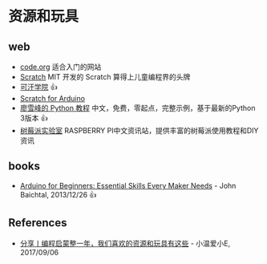 # 资源和玩具

## web
- [code.org](https://code.org/) 适合入门的网站
- [Scratch](https://scratch.mit.edu/) MIT 开发的 Scratch 算得上儿童编程界的头牌
- [可汗学院](https://www.khanacademy.org/) :+1:
- [Scratch for Arduino](http://s4a.cat/)
- [廖雪峰的 Python 教程](https://www.liaoxuefeng.com/wiki/0014316089557264a6b348958f449949df42a6d3a2e542c000) 中文，免费，零起点，完整示例，基于最新的Python 3版本 :+1:
- [树莓派实验室](http://shumeipai.nxez.com/) RASPBERRY PI中文资讯站，提供丰富的树莓派使用教程和DIY资讯

## books

- [Arduino for Beginners: Essential Skills Every Maker Needs](https://www.amazon.com/Arduino-Beginners-Essential-Skills-Every/dp/0789748835) - John Baichtal, 2013/12/26 :+1:

## References
- [分享丨编程启蒙整一年，我们喜欢的资源和玩具有这些](https://mp.weixin.qq.com/s?__biz=MjM5OTQzMTc1Mg==&mid=2659077195&idx=1&sn=b78fd7473bc613809183bcfdd3f59140) - 小温爱小E, 2017/09/06